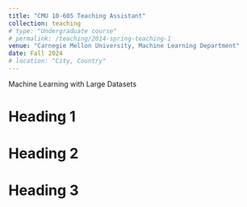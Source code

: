 ```yaml
---
title: "CMU 10-605 Teaching Assistant"
collection: teaching
# type: "Undergraduate course"
# permalink: /teaching/2014-spring-teaching-1
venue: "Carnegie Mellon University, Machine Learning Department"
date: Fall 2024
# location: "City, Country"
---
```


Machine Learning with Large Datasets

Heading 1
======

Heading 2
======

Heading 3
======
